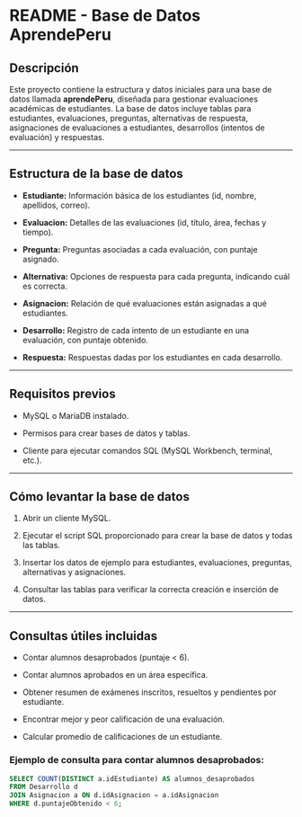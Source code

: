 # README - Base de Datos AprendePeru

## Descripción

Este proyecto contiene la estructura y datos iniciales para una base de datos llamada **aprendePeru**, diseñada para gestionar evaluaciones académicas de estudiantes. La base de datos incluye tablas para estudiantes, evaluaciones, preguntas, alternativas de respuesta, asignaciones de evaluaciones a estudiantes, desarrollos (intentos de evaluación) y respuestas.

---

## Estructura de la base de datos

- **Estudiante:** Información básica de los estudiantes (id, nombre, apellidos, correo).

- **Evaluacion:** Detalles de las evaluaciones (id, título, área, fechas y tiempo).

- **Pregunta:** Preguntas asociadas a cada evaluación, con puntaje asignado.

- **Alternativa:** Opciones de respuesta para cada pregunta, indicando cuál es correcta.

- **Asignacion:** Relación de qué evaluaciones están asignadas a qué estudiantes.

- **Desarrollo:** Registro de cada intento de un estudiante en una evaluación, con puntaje obtenido.

- **Respuesta:** Respuestas dadas por los estudiantes en cada desarrollo.

---

## Requisitos previos

- MySQL o MariaDB instalado.

- Permisos para crear bases de datos y tablas.

- Cliente para ejecutar comandos SQL (MySQL Workbench, terminal, etc.).

---

## Cómo levantar la base de datos

1. Abrir un cliente MySQL.

2. Ejecutar el script SQL proporcionado para crear la base de datos y todas las tablas.

3. Insertar los datos de ejemplo para estudiantes, evaluaciones, preguntas, alternativas y asignaciones.

4. Consultar las tablas para verificar la correcta creación e inserción de datos.

---

## Consultas útiles incluidas

- Contar alumnos desaprobados (puntaje < 6).

- Contar alumnos aprobados en un área específica.

- Obtener resumen de exámenes inscritos, resueltos y pendientes por estudiante.

- Encontrar mejor y peor calificación de una evaluación.

- Calcular promedio de calificaciones de un estudiante.

### Ejemplo de consulta para contar alumnos desaprobados:

```sql
SELECT COUNT(DISTINCT a.idEstudiante) AS alumnos_desaprobados
FROM Desarrollo d
JOIN Asignacion a ON d.idAsignacion = a.idAsignacion
WHERE d.puntajeObtenido < 6;

